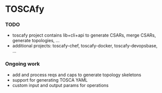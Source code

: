 # TOSCAfy


### TODO
* toscafy project contains lib+cli+api to generate CSARs, merge CSARs, generate topologies, ...
* additional projects: toscafy-chef, toscafy-docker, toscafy-devopsbase, ...

### Ongoing work

* add and process reqs and caps to generate topology skeletons
* support for generating TOSCA YAML
* custom input and output params for operations
